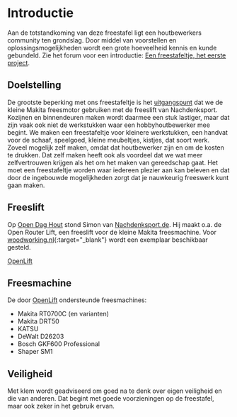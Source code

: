 # Introductie

Aan de totstandkoming van deze freestafel ligt een houtbewerkers community ten grondslag. Door middel van voorstellen en oplossingsmogelijkheden wordt een grote hoeveelheid kennis en kunde gebundeld.
Zie het forum voor een introductie: [Een freestafeltje, het eerste project](https://woodworking.nl/threads/een-freestafeltje-het-eerste-project.39623/).

## Doelstelling

De grootste beperking met ons freestafeltje is het [uitgangspunt](uitgangspunten.md) dat we de kleine Makita freesmotor gebruiken met de freeslift van Nachdenksport. Kozijnen en binnendeuren maken wordt daarmee een stuk lastiger, maar dat zijn vaak ook niet de werkstukken waar een hobbyhoutbewerker mee begint. We maken een freestafeltje voor kleinere werkstukken, een handvat voor de schaaf, speelgoed, kleine meubeltjes, kistjes, dat soort werk.
Zoveel mogelijk zelf maken, omdat dat houtbewerker zijn en om de kosten te drukken. Dat zelf maken heeft ook als voordeel dat we wat meer zelfvertrouwen krijgen als het om het maken van gereedschap gaat. Het moet een freestafeltje worden waar iedereen plezier aan kan beleven en dat door de ingebouwde mogelijkheden zorgt dat je nauwkeurig freeswerk kunt gaan maken.

## Freeslift

Op [Open Dag Hout](https://opendaghout.nl/) stond Simon van [Nachdenksport.de](https://nachdenksport.de). Hij maakt o.a. de Open Router Lift, een freeslift voor de kleine Makita freesmachine. Voor [woodworking.nl](https://woodworking.nl){:target="_blank"} wordt een exemplaar beschikbaar gesteld.

[OpenLift](https://openlift.nachdenksport.de/docs/)

## Freesmachine

De door [OpenLift](https://openlift.nachdenksport.de) ondersteunde freesmachines:

- Makita RT0700C (en varianten)
- Makita DRT50
- KATSU
- DeWalt D26203
- Bosch GKF600 Professional
- Shaper SM1

## Veiligheid

Met klem wordt geadviseerd om goed na te denk over eigen veiligheid en die van anderen. Dat begint met goede voorzieningen op de freestafel, maar ook zeker in het gebruik ervan.
